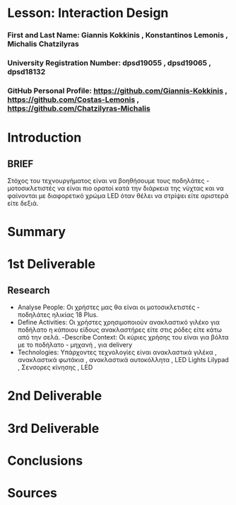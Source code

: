 # Lesson: Interaction Design

### First and Last Name: Giannis Kokkinis , Konstantinos Lemonis , Michalis Chatzilyras 
### University Registration Number: dpsd19055 , dpsd19065 , dpsd18132
### GitHub Personal Profile: https://github.com/Giannis-Kokkinis , https://github.com/Costas-Lemonis , https://github.com/Chatzilyras-Michalis

# Introduction
## BRIEF ##
Στόχος του τεχνουργήματος είναι να βοηθήσουμε τους ποδηλάτες - μοτοσικλετιστές να είναι πιο ορατοί κατά την διάρκεια της νύχτας και να φαίνονται με διαφορετικό χρώμα LED όταν θέλει να στρίψει είτε αριστερά είτε δεξιά. 
# Summary


# 1st Deliverable
## Research ##
- Analyse People: Οι χρήστες μας θα είναι οι μοτοσικλετιστές - ποδηλάτες ηλικίας 18 Plus.
- Define Activities: Οι χρήστες χρησιμοποιούν ανακλαστικό γιλέκο για ποδήλατο η κάποιου είδους ανακλαστήρες είτε στις ρόδες είτε κάτω από την σελά.
 -Describe Context: Οι κύριες χρήσης του είναι για βόλτα με το ποδήλατο - μηχανή , για delivery 
- Technologies: Υπάρχοντες τεχνολογίες είναι ανακλαστικά γιλέκα , ανακλαστικά φωτάκια , ανακλαστικά αυτοκόλλητα , LED Lights
Lilypad , Σενσορες κίνησης , LED
# 2nd Deliverable


# 3rd Deliverable 


# Conclusions


# Sources
